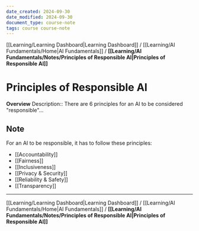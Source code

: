 ```yaml
---
date_created: 2024-09-30
date_modified: 2024-09-30
document_type: course-note
tags: course course-note
---
```

[[Learning/Learning Dashboard|Learning Dashboard]] / [[Learning/AI Fundamentals/Home|AI Fundamentals]] / **[[Learning/AI Fundamentals/Notes/Principles of Responsible AI|Principles of Responsible AI]]**
# Principles of Responsible AI
**Overview**
Description:: There are 6 principles for an AI to be considered "responsible"...

## Note

For an AI to be responsible, it has to follow these principles:
- [[Accountability]]
- [[Fairness]]
- [[Inclusiveness]]
- [[Privacy & Security]]
- [[Reliability & Safety]]
- [[Transparency]]

---
[[Learning/Learning Dashboard|Learning Dashboard]] / [[Learning/AI Fundamentals/Home|AI Fundamentals]] / **[[Learning/AI Fundamentals/Notes/Principles of Responsible AI|Principles of Responsible AI]]**